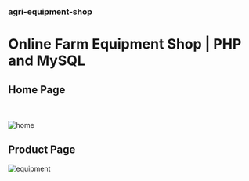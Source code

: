 ### agri-equipment-shop
# Online Farm Equipment Shop | PHP and MySQL

## Home Page
<br><br>
![home](https://github.com/vikasipar/agri-equipment-shop/assets/98696526/f6bbb7cc-df51-4af0-906c-1fb20ae1a07a)
<br>
## Product Page
![equipment](https://github.com/vikasipar/agri-equipment-shop/assets/98696526/341cd2b8-07b4-4b81-982c-77383b08226d)

<br>
